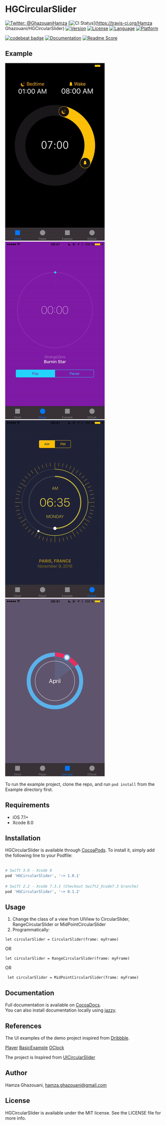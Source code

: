 # HGCircularSlider

[![Twitter: @GhazouaniHamza](https://img.shields.io/badge/contact-@GhazouaniHamza-blue.svg?style=flat)](https://twitter.com/GhazouaniHamza)
[![CI Status](http://img.shields.io/travis/HamzaGhazouani/HGCircularSlider.svg?style=flat)](https://travis-ci.org/Hamza Ghazouani/HGCircularSlider)
[![Version](https://img.shields.io/cocoapods/v/HGCircularSlider.svg?style=flat)](http://cocoapods.org/pods/HGCircularSlider)
[![License](https://img.shields.io/cocoapods/l/HGCircularSlider.svg?style=flat)](http://cocoapods.org/pods/HGCircularSlider)
[![Language](https://img.shields.io/badge/language-Swift-orange.svg?style=flat)]()
[![Platform](https://img.shields.io/cocoapods/p/HGCircularSlider.svg?style=flat)](http://cocoapods.org/pods/HGCircularSlider) <br />

[![codebeat badge](https://codebeat.co/badges/c4db03f5-903a-4b0e-84bb-98362fc5bd7a)](https://codebeat.co/projects/github-com-hamzaghazouani-hgcircularslider)
[![Documentation](https://img.shields.io/cocoapods/metrics/doc-percent/HGCircularSlider.svg)](http://cocoadocs.org/docsets/HGCircularSlider/)
[![Readme Score](http://readme-score-api.herokuapp.com/score.svg?url=https://github.com/hamzaghazouani/hgcircularslider/)](http://clayallsopp.github.io/readme-score?url=https://github.com/hamzaghazouani/hgcircularslider/tree/develop)

## Example

![](/Screenshots/Clock.gif) ![](/Screenshots/Player.gif) ![](/Screenshots/OClock.gif)  ![](/Screenshots/BasicExample.gif)

To run the example project, clone the repo, and run `pod install` from the Example directory first.

## Requirements

- iOS 7.1+
- Xcode 8.0

## Installation

HGCircularSlider is available through [CocoaPods](http://cocoapods.org). To install
it, simply add the following line to your Podfile:

``` ruby

# Swift 3.0 - Xcode 8
pod 'HGCircularSlider', '~> 1.0.1'

# Swift 2.2 - Xcode 7.3.1 (Checkout Swift2_Xcode7.3 branche)
pod 'HGCircularSlider', '~> 0.1.2'
```
## Usage

1. Change the class of a view from UIView to CircularSlider, RangeCircularSlider or MidPointCircularSlider
2. Programmatically:

```
let circularSlider = CircularSlider(frame: myFrame)
 ``` 
 OR
```
let circularSlider = RangeCircularSlider(frame: myFrame)
 ``` 
 OR
```
 let circularSlider = MidPointCircularSlider(frame: myFrame)
```
## Documentation
Full documentation is available on [CocoaDocs](http://cocoadocs.org/docsets/HGCircularSlider/).<br/> 
You can also install documentation locally using [jazzy](https://github.com/realm/jazzy).

## References 
The UI examples of the demo project inspired from [Dribbble](https://dribbble.com).

 [Player](https://dribbble.com/shots/3062636-Countdown-Timer-Daily-UI-014)
 [BasicExample](https://dribbble.com/shots/2153963-Dompet-Wallet-App)
 [OClock](https://dribbble.com/shots/2671286-Clock-Alarm-app)

The project is Inspired from [UICircularSlider](https://github.com/Zedenem/UICircularSlider)

## Author

Hamza Ghazouani, hamza.ghazouani@gmail.com

## License

HGCircularSlider is available under the MIT license. See the LICENSE file for more info.
